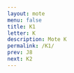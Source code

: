 ```yaml
---
layout: mote
menu: false
title: K1
letter: K
description: Mote K
permalink: /K1/
prev: J8
next: K2
---
```

